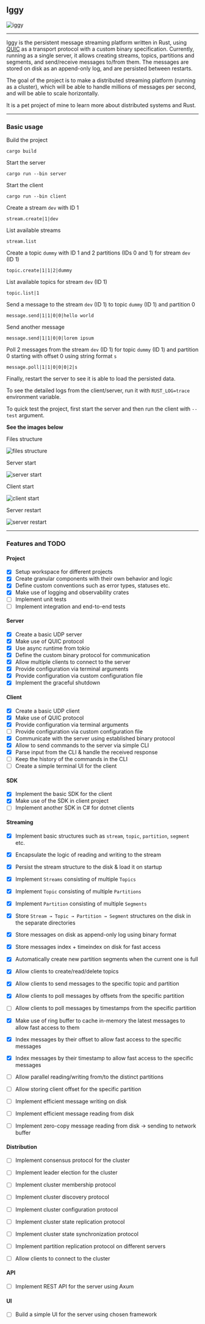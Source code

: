 ## Iggy

![iggy](assets/iggy.png)

---

Iggy is the persistent message streaming platform written in Rust, using [QUIC](https://www.chromium.org/quic/) as a transport protocol with a custom binary specification. Currently, running as a single server, it allows creating streams, topics, partitions and segments, and send/receive messages to/from them. The messages are stored on disk as an append-only log, and are persisted between restarts.

The goal of the project is to make a distributed streaming platform (running as a cluster), which will be able to handle millions of messages per second, and will be able to scale horizontally.

It is a pet project of mine to learn more about distributed systems and Rust.

---

### Basic usage

Build the project

`cargo build`

Start the server

`cargo run --bin server`

Start the client

`cargo run --bin client`

Create a stream `dev` with ID 1

`stream.create|1|dev`

List available streams

`stream.list`

Create a topic `dummy` with ID 1 and 2 partitions (IDs 0 and 1) for stream `dev` (ID 1)

`topic.create|1|1|2|dummy`

List available topics for stream `dev` (ID 1)

`topic.list|1`

Send a message to the stream `dev` (ID 1) to topic `dummy` (ID 1) and partition 0

`message.send|1|1|0|0|hello world`

Send another message

`message.send|1|1|0|0|lorem ipsum`

Poll 2 messages from the stream `dev` (ID 1) for topic `dummy` (ID 1) and partition 0 starting with offset 0 using string format `s`

`message.poll|1|1|0|0|0|2|s`

Finally, restart the server to see it is able to load the persisted data.

To see the detailed logs from the client/server, run it with `RUST_LOG=trace` environment variable.

To quick test the project, first start the server and then run the client with `--test` argument.

**See the images below**

Files structure

![files structure](assets/files_structure.png)

Server start

![server start](assets/server_start.png)

Client start

![client start](assets/client_start.png)

Server restart

![server restart](assets/server_restart.png)

---

### Features and TODO

#### Project

- [x] Setup workspace for different projects
- [x] Create granular components with their own behavior and logic
- [x] Define custom conventions such as error types, statuses etc.
- [x] Make use of logging and observability crates
- [ ] Implement unit tests
- [ ] Implement integration and end-to-end tests

#### Server

- [x] Create a basic UDP server
- [x] Make use of QUIC protocol
- [x] Use async runtime from tokio
- [x] Define the custom binary protocol for communication
- [x] Allow multiple clients to connect to the server
- [x] Provide configuration via terminal arguments
- [x] Provide configuration via custom configuration file
- [x] Implement the graceful shutdown

#### Client

- [x] Create a basic UDP client
- [x] Make use of QUIC protocol
- [x] Provide configuration via terminal arguments
- [ ] Provide configuration via custom configuration file
- [x] Communicate with the server using established binary protocol
- [x] Allow to send commands to the server via simple CLI
- [x] Parse input from the CLI & handle the received response
- [ ] Keep the history of the commands in the CLI
- [ ] Create a simple terminal UI for the client

#### SDK

- [X] Implement the basic SDK for the client
- [X] Make use of the SDK in client project
- [ ] Implement another SDK in C# for dotnet clients

#### Streaming

- [x] Implement basic structures such as `stream`, `topic`, `partition`, `segment` etc.
- [x] Encapsulate the logic of reading and writing to the stream
- [x] Persist the stream structure to the disk & load it on startup
- [x] Implement `Streams` consisting of multiple `Topics`
- [x] Implement `Topic` consisting of multiple `Partitions`
- [x] Implement `Partition` consisting of multiple `Segments`
- [x] Store `Stream → Topic → Partition → Segment` structures on the disk in the separate directories
- [x] Store messages on disk as append-only log using binary format
- [x] Store messages index + timeindex on disk for fast access
- [x] Automatically create new partition segments when the current one is full
- [x] Allow clients to create/read/delete topics
- [x] Allow clients to send messages to the specific topic and partition
- [x] Allow clients to poll messages by offsets from the specific partition
- [ ] Allow clients to poll messages by timestamps from the specific partition
- [x] Make use of ring buffer to cache in-memory the latest messages to allow fast access to them
- [X] Index messages by their offset to allow fast access to the specific messages
- [X] Index messages by their timestamp to allow fast access to the specific messages
- [ ] Allow parallel reading/writing from/to the distinct partitions
- [ ] Allow storing client offset for the specific partition
- [ ] Implement efficient message writing on disk
- [ ] Implement efficient message reading from disk
- [ ] Implement zero-copy message reading from disk → sending to network buffer


#### Distribution

- [ ] Implement consensus protocol for the cluster
- [ ] Implement leader election for the cluster
- [ ] Implement cluster membership protocol
- [ ] Implement cluster discovery protocol
- [ ] Implement cluster configuration protocol
- [ ] Implement cluster state replication protocol
- [ ] Implement cluster state synchronization protocol
- [ ] Implement partition replication protocol on different servers
- [ ] Allow clients to connect to the cluster


#### API

- [ ] Implement REST API for the server using Axum

#### UI

- [ ] Build a simple UI for the server using chosen framework